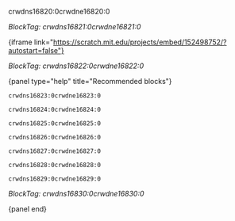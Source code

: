 crwdns16820:0crwdne16820:0

*BlockTag: crwdns16821:0crwdne16821:0*

{iframe link="https://scratch.mit.edu/projects/embed/152498752/?autostart=false"}

*BlockTag: crwdns16822:0crwdne16822:0*

{panel type="help" title="Recommended blocks"}

<pre><code class="scratch:split:random">crwdns16823:0crwdne16823:0
</code></pre>

<pre><code class="scratch:split:random">crwdns16824:0crwdne16824:0
</code></pre>

<pre><code class="scratch:split:random">crwdns16825:0crwdne16825:0
</code></pre>

<pre><code class="scratch:split:random">crwdns16826:0crwdne16826:0
</code></pre>

<pre><code class="scratch:split:random">crwdns16827:0crwdne16827:0
</code></pre>

<pre><code class="scratch:split:random">crwdns16828:0crwdne16828:0
</code></pre>

<pre><code class="scratch:split:random">crwdns16829:0crwdne16829:0
</code></pre>

*BlockTag: crwdns16830:0crwdne16830:0*

{panel end}